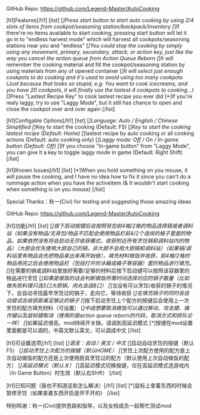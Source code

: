 GitHub Repo: https://github.com/Legend-Master/AutoCooking

[h1]Features[/h1]
[list]
[*]Press start button to start auto cooking by using 2/4 slots of items from cookpot/seasoning station/backpack/inventory
[*]If there're no items available to start cooking, pressing start button will let it go in to "endless harvest mode" which will harvest all cookpots/seasoning stations near you and "endless"
[*]You could stop the cooking by simply using any movement, primary, secondary, attack, or action key, just like the way you cancel the action queue from Action Queue Reborn
[*]It will remember the cooking material and fill the cookpot/seasoning station by using materials from any of opened container
[*]It will select just enough cookpots to do cooking and it's used to avoid using too many cookpots (Just because that looks so stupid, e.g. You want to cook icecreams, and you have 20 cookpots, it will finally use the lastest 4 cookpots to cooking...)
[*]Press "Lastest Recipe Key" to cook lastest recipe you ever did
[*]If you're realy laggy, try to use "Laggy Mode", but it still has chance to open and close the cookpot over and over again
[/list]

[h1]Configable Options[/h1]
[list]
[*]Language: Auto / English / Chinese Simplified
[*]Key to start the cooking (Default: F5)
[*]Key to start the cooking lastest recipe (Default: Home)
[*]lastest recipe by auto cooking or all cooking actions (Default: auto cooking only)
[*]Laggy mode: Off / On / In-game button (Default: Off)
[*]If you choose "In-game button" from "Laggy Mode", you can give it a key to toggle laggy mode in game (Default: Right Shift)
[/list]

[h1]Known Issues[/h1]
[list]
[*]When you hold something on you mouse, it will pause the cooking, and I have no idea how to fix it since you can't do a rummage action when you have the activeitem (& It wouldn't start cooking when something is on you mouse)
[/list]

Special Thanks：秋一(Civi) for testing and suggesting those amazing ideas


GitHub Repo: https://github.com/Legend-Master/AutoCooking

[h1]功能[/h1]
[list]
[*]按下启动按键后会按照背包前4格/2格的物品选择锅或者调料站（如果没有物品/无背包/物品不匹配会使用物品栏前4/2个连续的格子里面的物品，如果依然没有将会启动无尽收获模式，收获附近所有烹饪锅和调料站内的物品）（大厨会优先使用大厨自己的锅，非大厨不会用大厨锅和调料站）（如果锅/调料站里有物品会先把物品拿出来再开始做），填充材料做饭并收获，前4格/2格的物品用完之后会使用物品栏（包括打开的冰箱或箱子等容器）里的物品进行填充。
[*]在需要的锅或调料站里放好需要/足够的材料后按下启动键可以按照该容器里的物品进行烹饪
[*]如果是做饭的话会判断做饭所需时间选择对应的锅子数量（比如做失败料理只选3口大厨锅，肉丸会选8口）
[*]当没有可以烹饪/收获的锅子的情况下，会自动寻找最早烹饪过的锅子，走向它，等待收获
[*]在填充锅子的同时会自动尝试去收获距离足够近的锅子
[*]按下启动烹饪上个配方的按键后会使用上一次烹饪的配方填充材料（可设置）
[*]中途想要取消做饭可以通过移动、攻击键、操作键以及鼠标键取消（使用的是action queue reborn的代码，取消方式和排队论一样）
[*]如果延迟很高，mod持续开关锅，请调到高延迟模式
[*]按键在mod设置里面都是可以调的，中英文默认英文，可以调成中文
[/list]

[h1]可设置选项[/h1]
[list]
[*]语言：自动 / 英文 / 中文
[*]启动自动烹饪的按键（默认F5）
[*]启动烹饪上次配方的按键（默认HOME）
[*]烹饪上次配方使用的配方是上次自动做饭的配方还是上次使用厨具烹饪过的配方（默认使用上次自动做饭的配方）
[*]高延迟模式（默认关）
[*]高延迟模式切换按键，仅在高延迟模式选游戏内（In Game Button）时生效（默认右Shift）
[/list]

[h1]已知问题（我也不知道这些怎么解决）[/h1]
[list]
[*]鼠标上拿着东西的时候会暂停烹饪（如果拿着东西开启是开不开的）
[/list]

特别鸣谢：秋一(Civi)提供思路和指导，以及女校成员一起帮忙测试mod
